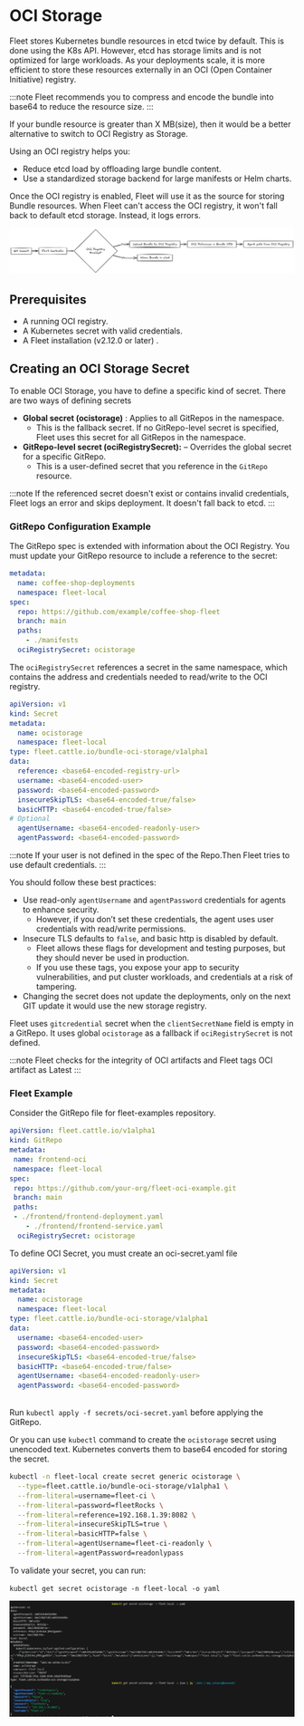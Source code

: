 # OCI Storage

Fleet stores Kubernetes bundle resources in etcd twice by default. This is done using the K8s API. However, etcd has storage limits and is not optimized for large workloads. As your deployments scale, it is more efficient to store these resources externally in an OCI (Open Container Initiative) registry.

:::note
Fleet recommends you to compress and encode the bundle into base64 to reduce the resource size.
:::

If your bundle resource is greater than X MB(size), then it would be a better alternative to switch to OCI Registry as Storage. 

Using an OCI registry helps you:

* Reduce etcd load by offloading large bundle content.  
* Use a standardized storage backend for large manifests or Helm charts.

Once the OCI registry is enabled, Fleet will use it as the source for storing Bundle resources. When Fleet can't access the OCI registry, it won't fall back to default etcd storage. Instead, it logs errors.

![A visual asset displaying the flow of Fleet with OCI Storage.](../static/img/fleet-ociStorage-flow.png)

## **Prerequisites**

* A running OCI registry.  
* A Kubernetes secret with valid credentials.  
* A Fleet installation (v2.12.0 or later) .

## Creating an OCI Storage Secret

To enable OCI Storage, you have to define a specific kind of secret. There are two ways of defining secrets

* **Global secret (ocistorage)** : Applies to all GitRepos in the namespace.  
  * This is the fallback secret. If no GitRepo-level secret is specified, Fleet uses this secret for all GitRepos in the namespace.  
* **GitRepo-level secret (ociRegistrySecret):** – Overrides the global secret for a specific GitRepo.  
  * This is a user-defined secret that you reference in the `GitRepo` resource. 

:::note
If the referenced secret doesn't exist or contains invalid credentials, Fleet logs an error and skips deployment. It doesn't fall back to etcd.
:::

### GitRepo Configuration Example

The GitRepo spec is extended with information about the OCI Registry. You must update your GitRepo resource to include a reference to the secret:

```yaml
metadata:
  name: coffee-shop-deployments
  namespace: fleet-local
spec:
  repo: https://github.com/example/coffee-shop-fleet
  branch: main
  paths:
    - ./manifests
  ociRegistrySecret: ocistorage
```

The `ociRegistrySecret` references a secret in the same namespace, which contains the address and credentials needed to read/write to the OCI registry. 

```yaml
apiVersion: v1
kind: Secret
metadata:
  name: ocistorage
  namespace: fleet-local
type: fleet.cattle.io/bundle-oci-storage/v1alpha1
data:
  reference: <base64-encoded-registry-url>
  username: <base64-encoded-user>
  password: <base64-encoded-password>
  insecureSkipTLS: <base64-encoded-true/false>
  basicHTTP: <base64-encoded-true/false>
# Optional
  agentUsername: <base64-encoded-readonly-user>
  agentPassword: <base64-encoded-password>
```
:::note
If your user is not defined in the spec of the Repo.Then Fleet tries to use default credentials.
:::

You should follow these best practices:

* Use read-only `agentUsername` and `agentPassword` credentials for agents to enhance security.  
  * However, if you don’t set these credentials, the agent uses user credentials with read/write permissions.  
* Insecure TLS defaults to `false`, and basic http is disabled by default.   
  * Fleet allows these flags for development and testing purposes, but they should never be used in production.  
  * If you use these tags, you expose your app to security vulnerabilities, and put cluster workloads, and credentials at a risk of tampering.  
* Changing the secret does not update the deployments, only on the next GIT update it would use the new storage registry.


Fleet uses `gitcredential` secret when the `clientSecretName` field is empty in a GitRepo. It uses global `ocistorage` as a fallback if `ociRegistrySecret` is not defined.

:::note
Fleet checks for the integrity of OCI artifacts and Fleet tags OCI artifact as Latest
:::

### Fleet Example

Consider the GitRepo file for fleet-examples repository. 

```yaml
apiVersion: fleet.cattle.io/v1alpha1
kind: GitRepo
metadata:
 name: frontend-oci
 namespace: fleet-local
spec:
 repo: https://github.com/your-org/fleet-oci-example.git
 branch: main
 paths:
 - ./frontend/frontend-deployment.yaml
    - ./frontend/frontend-service.yaml
  ociRegistrySecret: ocistorage
```

To define OCI Secret, you must create an oci-secret.yaml file

```yaml
apiVersion: v1
kind: Secret
metadata:
  name: ocistorage
  namespace: fleet-local
type: fleet.cattle.io/bundle-oci-storage/v1alpha1
data:
  username: <base64-encoded-user>
  password: <base64-encoded-password>
  insecureSkipTLS: <base64-encoded-true/false>
  basicHTTP: <base64-encoded-true/false>
  agentUsername: <base64-encoded-readonly-user>
  agentPassword: <base64-encoded-password>
  
```

Run `kubectl apply -f secrets/oci-secret.yaml` before applying the GitRepo.

Or you can use `kubectl` command to create the `ocistorage` secret using unencoded text. Kubernetes converts them to base64 encoded for storing the secret.

```bash
kubectl -n fleet-local create secret generic ocistorage \
  --type=fleet.cattle.io/bundle-oci-storage/v1alpha1 \
  --from-literal=username=fleet-ci \
  --from-literal=password=fleetRocks \
  --from-literal=reference=192.168.1.39:8082 \
  --from-literal=insecureSkipTLS=true \
  --from-literal=basicHTTP=false \
  --from-literal=agentUsername=fleet-ci-readonly \
  --from-literal=agentPassword=readonlypass
```

To validate your secret, you can run:

`kubectl get secret ocistorage -n fleet-local -o yaml`

![A screenshot of OCI secrets enabled for Fleet](../static/img/ociStorage-secret-ss.png)
